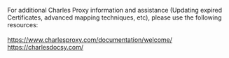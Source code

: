 For additional Charles Proxy information and assistance (Updating expired Certificates, advanced mapping techniques, etc), please use the following resources:
<br>
<br>
https://www.charlesproxy.com/documentation/welcome/ <br>
https://charlesdocsy.com/ <br>
